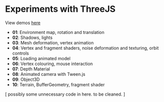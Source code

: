 # Experiments with ThreeJS

View demos [here](http://experiments.playdo.io/threejs)

* __01__: Environment map, rotation and translation
* __02__: Shadows, lights
* __03__: Mesh deformation, vertex animation
* __04__: Vertex and fragment shaders, noise deformation and texturing, orbit controls
* __05__: Loading animated model
* __06__: Vertex colouring, mouse interaction
* __07__: Depth Material
* __08__: Animated camera with Tween.js
* __09__: Object3D
* __10__: Terrain, BufferGeometry, fragment shader

[ possibly some unnecessary code in here. to be cleaned. ]